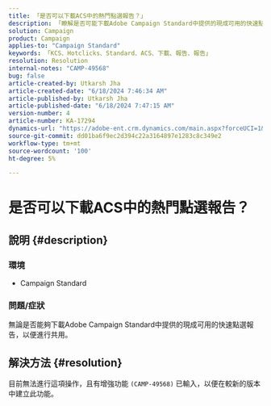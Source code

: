 ```yaml
---
title: 「是否可以下載ACS中的熱門點選報告？」
description: 「瞭解是否可能下載Adobe Campaign Standard中提供的現成可用的快速點選報告。」
solution: Campaign
product: Campaign
applies-to: "Campaign Standard"
keywords: 「KCS、Hotclicks、Standard、ACS、下載、報告、報告」
resolution: Resolution
internal-notes: "CAMP-49568"
bug: false
article-created-by: Utkarsh Jha
article-created-date: "6/18/2024 7:46:34 AM"
article-published-by: Utkarsh Jha
article-published-date: "6/18/2024 7:47:15 AM"
version-number: 4
article-number: KA-17294
dynamics-url: "https://adobe-ent.crm.dynamics.com/main.aspx?forceUCI=1&pagetype=entityrecord&etn=knowledgearticle&id=7b36abe0-462d-ef11-840b-6045bd06eea5"
source-git-commit: dd01ba6f9ec2d394c22a3164897e1283c8c349e2
workflow-type: tm+mt
source-wordcount: '100'
ht-degree: 5%

---
```


# 是否可以下載ACS中的熱門點選報告？

## 說明 {#description}


### <b>環境</b>

- Campaign Standard




### <b>問題/症狀</b>

無論是否能夠下載Adobe Campaign Standard中提供的現成可用的快速點選報告，以便進行共用。


## 解決方法 {#resolution}


目前無法進行這項操作，且有增強功能 `(CAMP-49568)` 已輸入，以便在較新的版本中建立此功能。


